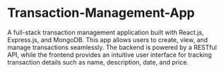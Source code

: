 # Transaction-Management-App
A full-stack transaction management application built with React.js, Express.js, and MongoDB. This app allows users to create, view, and manage transactions seamlessly. The backend is powered by a RESTful API, while the frontend provides an intuitive user interface for tracking transaction details such as name, description, date, and price.
